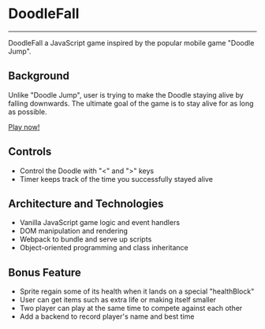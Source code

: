 # DoodleFall

***
DoodleFall a JavaScript game inspired by the popular mobile game "Doodle Jump".

## Background

Unlike "Doodle Jump", user is trying to make the Doodle staying alive by falling downwards. The ultimate goal of the game is to stay alive for as long as possible.

[Play now!](https://doodlefall.herokuapp.com/)

## Controls
* Control the Doodle with "<" and ">" keys
* Timer keeps track of the time you successfully stayed alive

## Architecture and Technologies
* Vanilla JavaScript game logic and event handlers
* DOM manipulation and rendering
* Webpack to bundle and serve up scripts
* Object-oriented programming and class inheritance



## Bonus Feature
* Sprite regain some of its health when it lands on a special "healthBlock"
* User can get items such as extra life or making itself smaller
* Two player can play at the same time to compete against each other
* Add a backend to record player's name and best time
